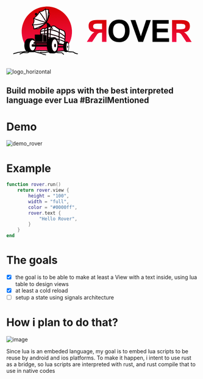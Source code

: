 <svg
   width="1500"
   height="500"
   viewBox="0 0 396.875 132.29167"
   version="1.1"
   id="svg1"
   inkscape:version="1.3.1 (9b9bdc1480, 2023-11-25, custom)"
   sodipodi:docname="logo_horizontal"
   xmlns:inkscape="http://www.inkscape.org/namespaces/inkscape"
   xmlns:sodipodi="http://sodipodi.sourceforge.net/DTD/sodipodi-0.dtd"
   xmlns:xlink="http://www.w3.org/1999/xlink"
   xmlns="http://www.w3.org/2000/svg"
   xmlns:svg="http://www.w3.org/2000/svg">
  <defs
     id="defs1">
    <linearGradient
       inkscape:collect="always"
       xlink:href="#linearGradient3"
       id="linearGradient10-6"
       x1="59.086117"
       y1="13.245996"
       x2="53.631924"
       y2="31.356947"
       gradientUnits="userSpaceOnUse"
       gradientTransform="matrix(1.7352361,0,0,1.7352361,12.392301,72.999277)" />
    <linearGradient
       id="linearGradient3"
       inkscape:collect="always">
      <stop
         style="stop-color:#d40000;stop-opacity:1;"
         offset="0"
         id="stop3" />
      <stop
         style="stop-color:#ff155f;stop-opacity:1;"
         offset="1"
         id="stop4" />
    </linearGradient>
    <linearGradient
       inkscape:collect="always"
       xlink:href="#linearGradient3"
       id="linearGradient8-5"
       x1="10.241826"
       y1="12.877981"
       x2="6.5019083"
       y2="32.581203"
       gradientUnits="userSpaceOnUse"
       gradientTransform="matrix(1.7352361,0,0,1.7352361,12.392301,72.999277)" />
    <linearGradient
       inkscape:collect="always"
       xlink:href="#linearGradient3"
       id="linearGradient11"
       gradientUnits="userSpaceOnUse"
       gradientTransform="matrix(0.10441092,2.0363001,-2.0363001,0.10441092,147.46076,154.45295)"
       x1="-71.204857"
       y1="37.136494"
       x2="-30.166716"
       y2="37.136494" />
  </defs>
  <g
     inkscape:label="Camada 1"
     inkscape:groupmode="layer"
     id="layer1">
    <g
       id="g3"
       transform="matrix(1.0826474,0,0,1.0826474,-17.324797,0.12265643)">
      <g
         id="g2"
         transform="matrix(1.1475461,0,0,1.1475461,16.844535,-0.57627732)">
        <path
           id="path36-5-5"
           style="fill:url(#linearGradient11);fill-opacity:1;stroke:none;stroke-width:20.3637;stroke-linecap:round;stroke-linejoin:round;stroke-miterlimit:3.5;stroke-dasharray:none;stroke-opacity:1;paint-order:normal"
           inkscape:label="circulo"
           d="m 66.558131,13.280107 c -0.714,4.3e-4 -1.43171,0.0188 -2.15284,0.0558 -23.07607,1.18327 -40.82374,20.84941 -39.64047,43.92548 0.60515,11.792 6.17402,22.75184 15.28537,30.21315 0.19443,-0.008 0.49618,-0.0253 0.6258,-0.0253 1.1591,-1e-5 1.95328,-0.013 2.92386,-0.3359 0.28687,-0.0954 0.52348,-0.0931 0.68161,-0.10335 0.13153,-0.009 0.17028,-0.0207 0.19327,-0.0274 0.0541,-0.0736 0.15458,-0.24566 0.40824,-0.37724 0.26396,-0.13706 0.34863,-0.11013 0.50385,-0.13074 0.15522,-0.0206 0.32554,-0.037 0.49247,-0.0506 0.16694,-0.0137 0.33,-0.0258 0.45889,-0.0372 0.12889,-0.0113 0.25675,-0.0339 0.19947,-0.0196 -0.0155,0.004 0.0438,-0.021 0.16588,-0.10129 0.12212,-0.0803 0.31092,-0.21825 0.6072,-0.2775 0.27135,-0.0542 0.40542,-0.0226 0.52917,-0.01 0.0791,-0.0448 0.14541,-0.0896 0.30696,-0.1447 0.82558,-0.28113 1.75669,-0.11817 2.70887,-0.0506 0.95219,0.0675 1.89203,0.0252 2.13269,-0.0977 0.29741,-0.15176 0.54812,-0.16291 0.81856,-0.17001 0.27043,-0.007 0.55272,0.0135 0.82837,0.045 0.5513,0.0629 1.03295,0.15691 1.3534,0.26561 0.15665,0.0532 0.56667,0.0772 0.99994,0.0506 0.43328,-0.0265 0.8857,-0.0858 1.29295,-0.0858 h 5.4746 c 0.54313,-1e-5 1.46919,-0.19852 2.34198,0.0196 a 0.66273128,0.66273128 0 0 1 0.002,0 c 0.2126,0.0533 0.32665,0.14423 0.38292,0.18139 0.29035,0.0544 0.82219,0.0647 1.38441,0.0646 0.57808,-7e-5 1.17254,-0.0107 1.71669,0.12506 0.18538,0.0463 0.18167,0.11681 0.25632,0.1974 0.12016,0.0341 0.37753,0.0322 0.72657,-0.0119 0.36029,-0.0455 0.79615,-0.12997 1.29863,0 0.17606,0.0454 0.16052,0.10684 0.23461,0.18345 -0.0361,-0.0165 0.15913,0.008 0.4253,0.002 0.30035,-0.007 0.67821,-0.0252 1.05316,-0.0408 0.37496,-0.0157 0.74603,-0.0287 1.04852,-0.0294 0.15125,-3.4e-4 0.28233,8.8e-4 0.40824,0.0119 0.063,0.005 0.12342,0.0132 0.20102,0.031 0.0776,0.0178 0.17628,-0.002 0.37724,0.19947 0.001,0.001 0.001,0.002 0.002,0.004 0.0169,0.003 0.0129,-0.004 0.031,10e-6 0.33092,0.0662 0.51644,0.17509 0.59014,0.19379 0.10979,0.0279 0.33091,0.0183 0.62891,-0.016 0.29798,-0.0343 0.67325,-0.0927 1.10742,0.016 0.34753,0.0872 1.74175,0.23346 3.04684,0.26354 0.65255,0.0151 1.30058,0.007 1.8278,-0.0331 0.52722,-0.0398 0.96479,-0.14753 1.01389,-0.17208 0.51284,-0.25639 0.95184,-0.14035 1.29501,-0.0879 0.34317,0.0525 0.61695,0.0501 0.61495,0.0506 1.0136,-0.33841 1.82282,-0.15617 2.3828,-0.36329 0.37973,-0.14049 0.68544,-0.0855 0.91623,-0.0584 0.23078,0.0272 0.40331,0.0325 0.41031,0.031 0.76732,-0.15602 1.43599,-0.17317 1.95853,-0.34933 0.32105,-0.10831 0.54354,-0.0479 0.67231,-0.0295 0.076,0.0109 0.0347,0.0137 0.0367,0.0155 0.0663,-0.0696 0.0562,-0.12178 0.21135,-0.17363 a 0.66273128,0.66273128 0 0 1 0.001,0 c 0.51282,-0.17088 0.96068,-0.10324 1.27383,-0.078 0.31314,0.0252 0.47855,0.0269 0.67179,-0.0703 0.32617,-0.16406 0.51416,-0.13499 0.69195,-0.1137 9.055279,-8.40566 13.961779,-20.3951 13.331479,-32.77732 -1.14629,-22.35496 -19.638409,-39.70924 -41.772639,-39.69629 z" />
        <path
           id="rect2-4"
           style="fill:#ffffff;stroke-width:4.24107;stroke-linecap:round;stroke-linejoin:round;stroke-miterlimit:3.5"
           d="m 63.711281,18.323207 c -0.38127,0.4427 -0.76228,0.92481 -1.61334,1.52963 -1.49432,1.06196 -3.86272,2.08198 -7.11119,2.41174 4.94687,6.23095 8.7675,12.67596 10.32805,15.42593 0.32378,-2.8958 0.68538,-9.51343 -1.60352,-19.3673 z m 1.17564,0.13488 c 1.90726,8.40934 1.86434,14.14025 1.61747,17.64854 0.1062,-0.34292 0.24704,-0.71539 0.33383,-1.01751 2.01404,-7.01052 1.99959,-15.20156 1.99419,-16.09411 -1.7965,0.083 -3.09958,-0.16899 -3.92172,-0.52503 -0.009,-0.004 -0.0146,-0.008 -0.0238,-0.0119 z m -10.71666,4.59197 c -0.21307,0.56087 -0.54229,1.30374 -1.15032,2.25206 -1.19638,1.86585 -3.46297,4.4326 -7.30291,7.36492 2.19436,0.84878 11.7782,4.45896 18.97662,6.19136 -1.15479,-2.07206 -5.21532,-9.10313 -10.52339,-15.80834 z m 15.53135,1.19321 c -0.15052,2.08881 -0.47242,4.39075 -0.93379,6.92567 0.89721,-2.8343 1.54925,-5.13571 1.69757,-5.73608 -0.22628,-0.18309 -0.46306,-0.44192 -0.68006,-0.8909 -0.0327,-0.0677 -0.0519,-0.22333 -0.0837,-0.29869 z m -19.18281,0.65681 c -0.2703,0.21718 -0.55868,0.47135 -0.84387,0.7586 l 0.48369,0.45166 c 0.20324,-0.45646 0.30317,-0.90145 0.3886,-1.19683 l -0.0279,-0.0134 z m -1.90789,2.07325 c -0.22869,0.36093 -0.42456,0.7486 -0.56586,1.16014 l 0.0444,0.0212 c 0.24763,-0.18342 0.63521,-0.40745 1.01958,-0.7152 z m -3.18275,6.7815 c 0.47636,1.79773 0.964,5.78849 -1.93735,9.38289 2.1875,0.0431 9.3024,-0.13679 20.39462,-3.34553 -7.16257,-1.78678 -16.10011,-5.126 -18.45727,-6.03736 z m 17.30075,7.50807 c -10.21539,2.78855 -16.84042,3.02568 -19.12131,2.99207 0.22074,0.22443 0.42245,0.3725 0.64853,0.70124 0.68766,0.99987 1.21398,2.58206 1.12707,4.66225 1.4753,-0.34088 9.30252,-2.46064 17.34571,-8.35556 z m 14.77946,4.8612 c -0.30208,0.005 -0.58933,0.0421 -0.85938,0.0977 -0.5401,0.11112 -1.00163,0.30685 -1.32447,0.48266 -0.16141,0.0879 -0.28935,0.17072 -0.3669,0.22841 -0.0135,0.01 -0.0151,0.012 -0.0253,0.0202 a 0.66266501,0.66266501 0 0 1 -0.0274,0.0403 c 0,0 -0.12987,0.18248 -0.30076,0.48162 l 2.16783,2.12235 -1.06143,1.08418 -1.74977,-1.71308 c -0.1861,0.5911 -0.32984,1.27678 -0.32814,2.03657 4.99564,0.878 9.31275,2.51826 12.83539,4.30413 0.61264,-2.05609 0.0305,-3.62348 -0.12609,-3.9858 -0.6831,-0.58412 -1.28517,-0.90137 -2.13837,-1.39837 -0.89614,-0.52199 -2.03115,-1.23567 -3.66231,-2.62103 -0.7258,-0.61642 -1.42918,-0.94168 -2.08566,-1.08623 v 5.1e-4 c -0.32824,-0.0723 -0.64514,-0.0993 -0.94723,-0.0941 z m -20.66437,0.19534 c -3.15066,1.64746 -5.64681,2.58358 -7.76335,3.283 0.9986,-0.0449 2.04707,-0.11195 2.7559,-0.0274 0.16219,-0.0871 2.24744,-1.37027 5.00745,-3.25561 z m 15.54892,1.11414 c -0.8743,0.15046 -1.90675,0.38355 -2.95486,0.69247 -0.11282,0.0333 -0.22487,0.0743 -0.33796,0.10904 l 0.0351,2.9471 c 0.75805,-0.15794 1.48937,-0.29217 2.15439,-0.35088 0.35832,-0.0316 0.69665,-0.0393 1.02009,-0.0279 0.0274,-1.11574 0.29722,-2.09287 0.60306,-2.86132 z m -5.53972,1.59267 c -1.06231,0.42472 -2.01978,0.88167 -2.6696,1.3255 -0.0575,0.0985 -0.17079,0.31874 -0.2868,0.70383 -0.12123,0.40246 -0.22742,0.95618 -0.21704,1.65882 0.96783,-0.33591 2.03377,-0.66962 3.10988,-0.96635 z m -4.60747,1.34359 c -0.60189,0.006 -1.30722,0.0711 -1.98179,0.24443 -1.34263,0.34503 -2.54286,1.05093 -3.05252,2.44171 -0.0472,0.25148 -0.0971,0.49024 -0.14676,0.73484 0.26518,-0.0855 0.55876,-0.1738 0.88521,-0.26045 1.16511,-0.30924 2.71851,-0.56848 4.41007,-0.58446 -0.0385,-0.94287 0.0979,-1.70914 0.26768,-2.27273 0.0305,-0.10131 0.0623,-0.19659 0.0951,-0.28629 -0.1561,-0.007 -0.29948,-0.0188 -0.47697,-0.017 z m 25.54987,1.16789 c 0.24908,0.94323 0.47086,2.5508 -0.13746,4.39921 4.23314,2.29771 7.17084,4.70869 8.57157,5.97224 0.007,-0.16934 0.0157,-0.24989 0.0207,-0.45475 0.0588,-2.21072 -0.0533,-3.55976 -0.22841,-4.41833 -0.1751,-0.85857 -0.38432,-1.21349 -0.63304,-1.60507 -0.54412,-0.85664 -0.81234,-1.59038 -3.04684,-2.09962 -0.96684,-0.22034 -1.78668,-0.78666 -2.64842,-1.20716 -0.61784,-0.30148 -1.23195,-0.53337 -1.89756,-0.58652 z m -15.83831,0.61805 c -0.75828,0.0237 -1.7544,0.15483 -2.80655,0.37465 l 0.0636,5.39502 c 0.83887,0.097 1.658,0.24367 2.44998,0.44235 -0.21963,-2.50913 0.24737,-5.02666 0.51831,-6.21202 -0.0753,1.7e-4 -0.14449,-0.002 -0.2253,0 z m 1.55184,0.16949 c -0.25271,1.10344 -0.79067,3.87407 -0.47542,6.38618 5.35652,1.23441 9.67633,2.50199 13.07052,3.66902 0.62755,-2.13017 0.25828,-4.81791 0.10335,-5.72419 -3.45325,-1.7858 -7.72447,-3.44468 -12.69845,-4.33101 z m -6.75204,0.80719 c -1.06822,0.30372 -2.12288,0.64038 -3.05305,0.97203 -0.0761,0.31862 -0.17152,0.86904 -0.19792,1.52136 -0.0289,0.71453 0.018,1.56654 0.21704,2.44533 0.98857,-0.15574 1.96531,-0.24208 2.92437,-0.26355 z m -4.43849,1.10949 c -1.53575,0.023 -2.95369,0.28247 -4.02921,0.56793 -0.63319,0.16805 -1.14855,0.34388 -1.49604,0.47852 -0.008,0.003 -0.01,0.004 -0.0171,0.007 -0.17157,1.02239 -0.24877,2.0479 -0.0703,3.17345 0.22322,-0.0674 0.48308,-0.13509 0.82373,-0.19844 0.99587,-0.1852 2.5436,-0.32143 4.83588,-0.21032 -0.17545,-0.90269 -0.213,-1.75701 -0.18345,-2.48719 0.0209,-0.51605 0.0714,-0.96087 0.13642,-1.33118 z m 25.36848,3.22203 c 0.16945,1.35058 0.26934,3.45023 -0.32867,5.36194 1.50613,0.54247 2.8343,1.06117 3.95067,1.5348 2.37058,1.00572 3.82866,1.79167 4.66896,2.28151 0.1146,-0.85068 0.0932,-1.85521 0.0594,-2.89491 a 0.66273128,0.66273128 0 0 1 0.0553,-0.1478 c -0.36518,-0.37109 -3.28505,-3.24654 -8.40568,-6.13554 z m -30.90303,1.43092 c 0.005,0.0253 0.008,0.0495 0.0134,0.0749 a 0.66266501,0.66266501 0 0 1 0.13074,0.1819 c -10e-4,-0.0115 -0.006,-0.0491 -0.006,-0.0491 7e-5,1.7e-4 -0.11536,-0.18773 -0.11523,-0.18758 2e-5,3e-5 -0.0177,-0.0153 -0.0232,-0.0202 z m 9.83196,0.23099 c -0.96156,0.0191 -1.9451,0.11124 -2.94246,0.28009 -0.0429,0.12213 -0.0939,0.31703 -0.14417,0.55087 l -1.3131,-0.21497 c 0.0275,-0.12881 0.0568,-0.24894 0.0863,-0.35915 -0.63303,-0.0308 -1.20318,-0.0417 -1.71462,-0.0377 -0.24472,0.002 -0.46417,0.01 -0.68265,0.0181 l -0.0982,-0.016 v 0.0186 c -0.87753,0.0365 -1.54888,0.11725 -2.03554,0.20774 -0.49832,0.0927 -0.8112,0.19425 -0.96893,0.25787 -0.0137,0.006 -0.007,0.003 -0.0191,0.008 -3.5e-4,0.004 -6.5e-4,0.007 -10e-4,0.0114 h -0.84956 v 10e-4 h 3.73827 v 11.99823 h -13.12739 v -4.34599 l -0.51418,0.35915 c 0.0145,0.0148 0.0326,0.0249 0.047,0.0398 v 3.4923 a 4.9226138,8.6114829 0 0 0 -3.46646,-2.50166 4.9226138,8.6114829 0 0 0 -4.92218,8.61188 4.9226138,8.6114829 0 0 0 4.92218,8.61136 4.9226138,8.6114829 0 0 0 4.7315,-6.31589 h -5.40587 c -0.75683,-1.21054 -0.7115,-2.39923 0,-3.74396 h 5.52421 a 4.9226138,8.6114829 0 0 0 -0.14832,-1.03301 h -2.98586 c -0.24715,-1.4273 0.12812,-2.31167 0.99942,-2.76366 h 1.18701 a 4.9226138,8.6114829 0 0 0 -0.005,-0.0134 h 1.81177 c 0.001,0.004 0.002,0.009 0.003,0.0134 h 17.98702 z m 2.61431,0.13488 0.0553,4.7103 c 0.70656,0.0708 1.4239,0.16192 2.15646,0.29508 -0.20216,-2.04085 0.0251,-3.64599 0.2129,-4.53203 -0.77892,-0.21151 -1.58985,-0.36936 -2.42465,-0.47335 z m -12.2747,0.15813 a 0.66266501,0.66266501 0 0 1 -0.002,0.0605 c 0.001,-0.003 0.006,-0.0176 0.006,-0.0176 0,5e-5 -0.003,-0.0339 -0.004,-0.0429 z m -0.045,0.18965 a 0.66266501,0.66266501 0 0 1 -0.1018,0.16382 c 0.0169,-0.0194 10e-4,0.008 0.0274,-0.0269 0.0167,-0.0219 0.0592,-0.0925 0.0589,-0.092 -7e-5,1.4e-4 0.01,-0.0287 0.0155,-0.045 z m 3.33054,0.26045 5.83066,1.02836 0.0181,11.03964 -5.84874,-0.0698 z m 12.69484,0.17983 c -0.17556,0.821 -0.39204,2.38381 -0.13591,4.44211 0.36687,0.0488 0.71544,0.10082 1.07228,0.15141 l 4.35891,-0.46922 c 1.8944,-4e-5 3.37966,0.76478 4.50825,2.09703 1.21856,0.28348 2.35521,0.57317 3.39101,0.86558 0.35163,-1.08674 0.32033,-1.9219 0.20361,-2.50579 -0.0915,-0.45757 -0.21976,-0.7333 -0.29456,-0.86661 -3.36038,-1.1725 -7.67914,-2.4574 -13.10359,-3.71451 z m 14.69006,4.28088 c 0.003,0.0136 0.006,0.0265 0.009,0.0403 0.15634,0.78203 0.1723,1.85749 -0.23668,3.14554 1.5673,0.47792 2.93411,0.95442 4.06642,1.4056 2.13936,0.85246 3.54312,1.62096 4.38216,2.13992 0.0811,-0.95107 -0.0255,-1.95486 -0.0894,-3.0179 -0.61372,-0.38134 -2.15717,-1.26994 -4.96662,-2.46186 -0.91808,-0.3895 -1.97377,-0.81062 -3.16467,-1.25161 z m -18.32498,0.97565 0.0196,1.64641 c 0.45013,-0.59639 0.93797,-1.08575 1.4552,-1.44797 -0.49564,-0.0803 -0.98759,-0.14751 -1.47484,-0.19844 z m 10.19782,2.2655 a 4.7743616,10.059762 0 0 0 -4.77438,10.06036 4.7743616,10.059762 0 0 0 4.77439,10.05934 4.7743616,10.059762 0 0 0 4.77386,-10.05934 4.7743616,10.059762 0 0 0 -4.77386,-10.06037 z m 4.30672,0.32039 c 0.82485,1.60393 1.34852,3.64968 1.61334,5.97845 l 0.0568,0.0119 c 0.80489,-2.11722 0.59234,-4.52536 0.47232,-5.41828 -0.67045,-0.19166 -1.39172,-0.38274 -2.14251,-0.57206 z m 3.53156,0.9896 c 0.11754,1.20108 0.16179,3.26901 -0.54932,5.27255 l 7.56595,1.56631 c 0.32033,-1.33966 0.77871,-2.41852 1.32292,-3.11712 10e-4,-0.023 0.005,-0.0592 0.005,-0.0811 -0.55601,-0.3905 -1.9744,-1.27908 -4.70669,-2.36781 -1.02096,-0.40682 -2.24073,-0.83778 -3.63751,-1.27279 z m 13.565589,4.59404 c -1.324839,1.4e-4 -1.759159,2.95678 -1.759069,6.56291 5e-5,3.60584 0.43433,6.4961 1.759069,6.49624 1.32473,-1.4e-4 1.93368,-2.86715 1.93373,-6.47299 8e-5,-3.60612 -0.6089,-6.58602 -1.93373,-6.58616 z m -20.646289,1.48311 a 1.3769199,2.9012225 0 0 1 1.37666,2.90112 1.3769199,2.9012225 0 0 1 -1.37666,2.90111 1.3769199,2.9012225 0 0 1 -1.37718,-2.90111 1.3769199,2.9012225 0 0 1 1.37718,-2.90112 z m 20.927409,3.29902 a 0.69180369,1.8830537 0 0 1 0.69194,1.88309 0.69180369,1.8830537 0 0 1 -0.69194,1.88309 0.69180369,1.8830537 0 0 1 -0.69195,-1.88309 0.69180369,1.8830537 0 0 1 0.69195,-1.88309 z" />
        <path
           id="path4"
           style="color:#000000;fill:#000000;stroke-linecap:round;stroke-linejoin:round;stroke-miterlimit:3.5;-inkscape-stroke:none"
           d="m 64.064741,16.635457 c -0.14712,-0.0196 -0.29595,0.0215 -0.41392,0.11162 -0.0604,0.0458 -0.11284,0.10207 -0.15038,0.16795 0,0 -0.56496,0.96065 -2.06293,2.0252 -1.49711,1.06395 -3.8902,2.18655 -7.51736,2.3518 -0.29285,0.0125 -0.504,0.27349 -0.5116,0.56224 l 0.008,-0.13436 c -0.009,0.0189 -0.0168,0.0387 -0.0232,0.0584 a 0.35685618,0.35685618 0 0 0 -0.0139,0.0625 c 0,0 -0.0252,0.20529 -0.20516,0.69711 -0.17958,0.49043 -0.50892,1.2234 -1.10949,2.16008 -0.35881,0.55959 -0.8294,1.19985 -1.40663,1.89549 l -0.14211,-0.13281 c 0.44046,-0.79577 0.59105,-1.52579 0.33279,-1.81849 -0.002,-0.002 -0.004,-0.003 -0.006,-0.005 -0.002,-0.003 -0.004,-0.006 -0.008,-0.008 -0.006,-0.006 -0.0104,-0.0107 -0.0165,-0.016 -0.5345,-0.51134 -1.69679,-0.59033 -2.34146,-0.58181 h -0.001 c -1.59584,0.022 -1.91903,1.21395 -1.77715,2.11821 0.0952,0.60637 0.58173,1.88783 1.13584,2.40761 0.0102,0.0169 0.0214,0.0337 0.0377,0.0506 0.29284,0.30137 0.95336,-0.0682 1.63195,-0.7829 l 0.0326,0.0305 c -1.27871,1.34777 -2.96877,2.86978 -5.23328,4.52479 -0.0101,0.007 -0.0198,0.0139 -0.0295,0.0217 -0.006,0.004 -0.009,0.006 -0.0196,0.0134 a 0.35685618,0.35685618 0 0 0 -0.0274,0.0238 c -0.0186,0.0171 -0.0304,0.039 -0.0465,0.0584 -0.0211,0.0196 -0.0411,0.0399 -0.0589,0.0625 a 0.35685618,0.35685618 0 0 0 -0.0605,0.16226 c -0.0171,0.0675 -0.02,0.1359 -0.0145,0.20413 -2.6e-4,0.0474 0.005,0.0956 0.0165,0.14159 a 0.35685618,0.35685618 0 0 0 0.0155,0.0465 c 0,0 2.42959,5.86881 -2.19314,10.27172 a 0.35685618,0.35685618 0 0 0 -0.045,0.0527 c -0.005,0.007 -0.008,0.0144 -0.0119,0.0212 -0.008,0.009 -0.018,0.0164 -0.0253,0.0258 a 0.35685618,0.35685618 0 0 0 -0.0295,0.0429 c -0.15197,0.26803 -0.0529,0.61891 0.21704,0.7674 a 0.35685618,0.35685618 0 0 0 0.004,0.002 c 0,0 0.67408,0.355 1.32446,1.30069 0.65033,0.94561 1.24439,2.43783 0.93173,4.76354 a 0.35685618,0.35685618 0 0 0 0,0.0413 c -0.002,0.0136 -0.006,0.0271 -0.006,0.0408 a 0.35685618,0.35685618 0 0 0 0.0119,0.11162 c 0.006,0.0209 0.0152,0.0404 0.0233,0.0605 0.003,0.0108 0.006,0.0205 0.01,0.031 a 0.35685618,0.35685618 0 0 0 0.01,0.0196 c 9.8e-4,0.002 0.003,0.004 0.004,0.006 0.0353,0.0748 0.0844,0.14273 0.14831,0.19534 a 0.35685618,0.35685618 0 0 0 0.01,0.008 c 0.007,0.005 0.0144,0.009 0.0212,0.0139 0.0579,0.041 0.12493,0.0671 0.19379,0.0837 a 0.35685618,0.35685618 0 0 0 0.0801,0.0119 l -0.045,-0.002 c 0.0315,0.008 0.0633,0.0119 0.0956,0.0139 a 0.35685618,0.35685618 0 0 0 0.0605,-0.002 c 0,0 1.31181,-0.14353 2.85357,-0.25218 1.5405,-0.10858 3.35513,-0.16499 4.15427,-0.0429 a 0.35685618,0.35685618 0 0 0 0.0155,0.002 c 0.078,0.008 0.15493,-0.006 0.22892,-0.0295 0.009,-0.001 0.0179,-0.002 0.0269,-0.004 a 0.35685618,0.35685618 0 0 0 0.10181,-0.0351 c 0,0 6.50801,-3.47006 13.42037,-9.76737 l 0.62373,0.61133 -0.68368,0.69815 1.36219,1.33377 -0.0961,4.09071 c -1.22947,0.46603 -2.37763,0.9931 -3.2613,1.57044 -0.88296,-0.16384 -2.22672,-0.21046 -3.69124,0.16589 -1.60063,0.41132 -3.2936,1.37642 -3.98271,3.29127 a 0.66273128,0.66273128 0 0 0 -0.0274,0.10335 c -0.10101,0.54654 -0.22252,1.10275 -0.33435,1.6738 -0.009,0.007 -0.0121,0.007 -0.0227,0.0155 -0.0247,0.0201 -0.0564,0.0453 -0.10387,0.10335 -0.0237,0.0291 -0.0833,0.12837 -0.0837,0.12919 -4.1e-4,8.3e-4 -0.0687,0.29442 -0.0687,0.29508 a 0.66266501,0.66266501 0 0 0 0.12144,0.36328 c -0.18542,1.19797 -0.25331,2.48291 0.0677,3.92999 -0.0124,0.21747 -0.0376,0.41259 -0.0584,0.61496 h 1.34152 c 3.8e-4,-0.004 6.5e-4,-0.007 10e-4,-0.0114 0.0116,-0.005 0.005,-0.003 0.0191,-0.008 0.15773,-0.0636 0.47061,-0.16519 0.96893,-0.25786 0.48666,-0.0905 1.15801,-0.17127 2.03554,-0.20774 v -0.0186 l 0.0982,0.016 c 0.21847,-0.008 0.43792,-0.0162 0.68264,-0.0181 0.51145,-0.004 1.0816,0.007 1.71463,0.0377 -0.0295,0.11022 -0.0588,0.23035 -0.0863,0.35915 l 1.31309,0.21498 c 0.0502,-0.23384 0.1013,-0.42875 0.14418,-0.55088 0.99736,-0.16884 1.98089,-0.26098 2.94246,-0.28008 l -0.30735,13.13457 h -17.98702 c -10e-4,-0.004 -0.002,-0.009 -0.003,-0.0134 h -1.81178 a 4.9226138,8.6114829 0 0 1 0.005,0.0134 h -1.187 c -0.8713,0.45198 -1.24657,1.33635 -0.99942,2.76365 h 2.98586 a 4.9226138,8.6114829 0 0 1 0.14831,1.03301 h -5.52421 c -0.7115,1.34473 -0.75682,2.53342 0,3.74396 h 5.40587 a 4.9226138,8.6114829 0 0 1 -4.73149,6.3159 4.9226138,8.6114829 0 0 1 -4.92218,-8.61137 4.9226138,8.6114829 0 0 1 4.92218,-8.61187 4.9226138,8.6114829 0 0 1 3.46645,2.50165 v -3.49229 c -1.17799,-1.21747 -2.75006,-1.91826 -4.77338,-1.91823 l -5.79138,0.5178 c -3.50666,0.31361 -6.38645,5.00199 -6.38617,11.17193 0,4.02255 1.2197,7.55476 3.04322,9.52241 -0.58901,0.003 -1.209,0.005 -1.66863,0.0129 -0.34163,0.006 -0.62997,0.0125 -0.84543,0.0217 -0.10772,0.005 -0.19553,0.009 -0.27182,0.0155 -0.0381,0.003 -0.0733,0.008 -0.11523,0.0139 -0.0419,0.006 -0.0358,-0.0397 -0.25787,0.0837 -0.034,0.0189 -0.0718,0.029 -0.21446,0.0315 -0.14265,0.003 -0.40453,-0.043 -0.74414,0.14831 -0.087,0.049 -0.0704,0.0661 -0.11524,0.11111 -0.0107,-9.2e-4 0.006,-2.6e-4 -0.008,-0.002 -0.1079,-0.0135 -0.29827,-0.0569 -0.56793,-0.004 -0.55357,0.1095 -1.1114,0.17637 -1.73478,0.38447 0.003,-10e-4 -0.15378,0.0146 -0.3669,-0.006 -0.21312,-0.0203 -0.46951,-0.0691 -0.80098,-0.0217 -0.36284,0.0519 -0.61456,0.15867 -0.77929,0.19172 -0.10709,0.0214 -0.31499,0.009 -0.58962,-0.0196 -0.27463,-0.0288 -0.61849,-0.0745 -1.01751,0.0274 -0.37566,0.096 -0.49532,0.22465 -0.41806,0.19895 0.0555,-0.0185 -0.0114,-0.002 -0.16589,-0.0212 -0.15443,-0.0195 -0.38828,-0.073 -0.71106,0.008 -0.20759,0.0521 -0.31345,0.1367 -0.37104,0.1757 -0.0704,0.009 -0.21027,0.008 -0.4222,-0.0134 -0.22764,-0.0234 -0.52286,-0.0653 -0.87695,0.0232 -1.15256,0.28813 -2.262,0.74169 -3.28868,1.09554 -0.0417,-0.004 -0.0981,-0.009 -0.16795,-0.0155 -0.0796,-0.008 -0.16427,-0.0174 -0.27389,-0.0155 -0.0548,9.7e-4 -0.1146,0.002 -0.2067,0.0232 -0.0921,0.0208 -0.2507,0.0453 -0.41807,0.25994 h -0.002 c -0.01,0.0128 9.8e-4,0.0202 -0.008,0.0331 -0.14565,0.0305 -0.29344,0.0657 -0.58032,0.10335 -0.40774,0.0535 -0.76385,0.0685 -1.1343,0.19172 -0.14435,0.0481 -0.40241,0.0708 -0.74052,0.18345 -0.16691,0.0558 -0.16059,0.11402 -0.22635,0.18759 -0.0768,0.0209 -0.10241,0.0166 -0.3085,0.0155 -0.23349,-0.001 -0.6768,0.12177 -0.96325,0.40824 -0.25896,0.25882 -0.25896,0.67859 0,0.93741 0.25882,0.25896 0.67859,0.25896 0.93741,0 0.0257,-0.0257 0.0102,-0.02 0.008,-0.0253 0.004,10e-4 10e-4,0.004 0.01,0.004 0.0801,4.4e-4 0.40547,0.0403 0.77773,-0.0842 0.17802,-0.0595 0.17718,-0.12219 0.24184,-0.19895 0.14908,-0.0416 0.37137,-0.0681 0.68368,-0.17209 -0.007,0.002 0.46317,-0.0772 0.88677,-0.1328 0.4236,-0.0556 0.80158,-0.0649 1.2268,-0.26924 h 0.002 c 0.044,-0.0212 0.0338,-0.0836 0.0718,-0.11937 0.0371,0.004 0.0704,0.007 0.11162,0.01 0.0825,0.006 0.10465,0.0622 0.39636,-0.0372 1.10676,-0.37661 2.22896,-0.83308 3.28714,-1.09761 0.0508,-0.0127 0.20184,-0.0126 0.42013,0.01 0.21829,0.0224 0.50039,0.0653 0.84749,-0.004 0.22835,-0.0457 0.35649,-0.14405 0.41961,-0.18552 0.004,-0.002 0.002,-9.7e-4 0.006,-0.003 -0.0108,0.006 0.0474,0.002 0.19792,0.0207 0.16818,0.0213 0.42095,0.0737 0.75345,-0.0372 0.2523,-0.0839 0.36705,-0.15236 0.36535,-0.17105 0.10053,-0.0186 0.26667,-0.0205 0.5116,0.005 0.26446,0.0277 0.59617,0.0785 0.98857,0 0.33531,-0.0673 0.56491,-0.15746 0.70693,-0.17776 0.0383,-0.006 0.24075,0.006 0.48627,0.0295 0.24552,0.0233 0.54673,0.0658 0.91416,-0.0568 0.46417,-0.15495 0.94777,-0.21969 1.54306,-0.33642 -0.53758,0.0706 -0.9501,0.29006 -1.27951,0.42272 -1.5707,0.63244 -3.1561,1.25193 -4.72064,1.99006 a 0.66266501,0.66266501 0 0 0 -0.31626,0.88263 0.66266501,0.66266501 0 0 0 0.88263,0.31678 c 1.51069,-0.71273 3.07164,-1.32545 4.65036,-1.96112 0.40243,-0.16206 0.72044,-0.30768 0.96274,-0.33797 0.99395,-0.12429 2.11871,0.12184 3.32434,0.21497 a 0.66273128,0.66273128 0 0 0 0.002,0 c 1.04454,0.0807 2.17719,0.20091 3.32228,0.10904 0.72211,-0.0579 1.45163,-0.36345 2.00608,-0.77928 a 0.66273128,0.66273128 0 0 0 0,-5.2e-4 0.66273128,0.66273128 0 0 0 0,-5.1e-4 0.66273128,0.66273128 0 0 0 0,-5.2e-4 c 0.17653,-0.13244 0.24937,-0.24877 0.29662,-0.30696 0.0123,-0.0151 0.013,-0.014 0.0196,-0.0202 0.38938,-0.18985 1.02521,-0.43543 1.3162,-0.4718 0.55495,-0.0693 1.28789,0.004 2.0159,0.004 h 3.32796 c 0.43197,0 0.91859,0.0412 1.45521,-0.002 0.71744,-0.0576 1.26214,-0.17732 1.79679,-0.10697 0.002,5e-4 0.002,9.5e-4 0.004,0.002 0.0389,0.0105 0.0952,0.0263 0.16174,0.045 0.13304,0.0373 0.30837,0.0872 0.48266,0.13694 0.34858,0.0995 0.73874,0.21126 0.71107,0.20309 a 0.66273128,0.66273128 0 0 0 0.002,0 c 1.37107,0.40451 2.15438,0.66761 3.71295,1.0604 1.83122,0.46147 3.65108,0.81671 5.36143,1.40663 0.86654,0.29889 1.74481,0.75644 2.7187,1.11104 0.62786,0.22862 1.25479,0.42921 1.8712,0.63097 1.04036,0.34056 1.93903,0.25358 2.63085,0.48421 a 0.66266501,0.66266501 0 0 0 0.83767,-0.41961 0.66266501,0.66266501 0 0 0 -0.41754,-0.83819 c -1.03175,-0.34395 -1.93094,-0.25446 -2.63913,-0.48628 -0.62123,-0.20334 -1.23406,-0.40007 -1.82987,-0.61702 -0.86272,-0.31413 -1.74842,-0.77715 -2.7404,-1.11931 -0.28641,-0.0988 -0.57344,-0.18916 -0.86093,-0.27595 0.087,-0.0156 0.17406,-0.0317 0.25942,-0.0424 a 0.66273128,0.66273128 0 0 0 0,-5.2e-4 0.66273128,0.66273128 0 0 0 0,-5.2e-4 0.66273128,0.66273128 0 0 0 0,-5.1e-4 0.66273128,0.66273128 0 0 0 0,-5.2e-4 c 0.80077,-0.10008 1.72325,0.006 2.64066,0.0956 0.76542,0.0749 1.51241,0.004 2.14871,0.004 0.64461,0 1.36442,0.0553 2.10943,-0.002 0.76544,-0.0588 1.36731,-0.31318 1.96061,-0.55087 0.0324,0.005 0.0374,0.0107 0.0899,0.01 0.12678,-0.002 0.34883,-0.0633 0.49402,-0.20877 a 0.66273128,0.66273128 0 0 0 0.002,-0.002 c 0.004,-0.004 4.8e-4,-0.008 0.004,-0.0119 0.042,-0.0144 0.0101,-9.7e-4 0.0584,-0.01 0.14304,-0.0261 0.29627,-0.0462 0.39636,-0.0605 0.32625,-0.0466 0.78937,0.0386 1.37925,0.006 0.34293,-0.0192 0.53178,-0.0952 0.57981,-0.0977 a 0.66273128,0.66273128 0 0 0 0.002,0 c 0.29734,-0.0163 0.59215,-0.0268 0.88419,-0.0284 0.87669,1.00546 1.87882,1.58255 2.94814,1.56786 0.50613,-0.007 2.89614,0.15082 4.97747,0.16795 1.33902,2e-5 2.51217,-0.36454 3.52279,-1.02423 0.22223,-0.004 0.45208,-0.0108 0.67127,-0.0108 0.63259,0 1.24607,-0.0685 1.68155,-0.006 0.24564,0.0351 0.55554,0.18141 0.84956,0.36742 0.2476,0.15643 0.36065,0.12482 0.46509,0.12867 0.10444,0.004 0.1911,-0.002 0.2713,-0.008 0.0802,-0.006 0.15358,-0.0136 0.20154,-0.0176 0.0145,-0.001 0.0197,-6.1e-4 0.0269,-5.1e-4 0.08,0.0122 0.15334,0.024 0.1819,0.03 0.0359,0.007 0.0663,0.0432 -0.0837,-0.0408 -0.0375,-0.021 -0.0942,-0.0488 -0.17415,-0.14263 -0.02,-0.0235 -0.0628,-0.0867 -0.0625,-0.0863 2.5e-4,4e-4 -0.0565,-0.12338 -0.0563,-0.12299 1.1e-4,3e-4 -0.005,-0.0675 -0.01,-0.12867 0.13296,0.17305 0.44697,0.58187 0.447,0.58187 4e-5,1e-5 0.0604,0.008 0.0605,0.008 1.2e-4,10e-6 0.0332,0.002 0.0413,0.002 0.0327,5.9e-4 0.036,3.8e-4 0.045,0 0.005,-2.2e-4 0.0105,-0.002 0.0155,-0.002 -8.1e-4,4e-5 0.0127,-5e-4 0.01,0 0.006,-2.3e-4 0.009,3.6e-4 0.0212,0 0.0696,-0.002 0.24408,-0.006 0.5979,-0.006 h 3.20701 c 0.55747,0 1.3473,-0.0236 1.77819,0.0579 0.0282,0.018 0.11078,0.0593 0.16898,0.11576 0.10627,0.10308 0.15019,0.17023 0.31057,0.31057 0.78726,0.68954 1.5952,1.19229 2.13114,1.83607 a 0.66266501,0.66266501 0 0 0 0.93121,0.0858 0.66266501,0.66266501 0 0 0 0.0863,-0.93328 c -0.7203,-0.86522 -1.60413,-1.3965 -2.27532,-1.98437 a 0.66273128,0.66273128 0 0 0 -0.002,0 c 0.0732,0.0641 -0.10984,-0.12205 -0.25786,-0.26562 -0.14798,-0.14347 -0.21821,-0.31892 -0.66039,-0.43347 -0.79717,-0.20656 -1.71577,-0.11524 -2.21072,-0.11524 h -3.20704 c -0.26724,0 -0.3629,0.002 -0.47077,0.004 -0.0271,-0.005 -0.0789,-0.0308 -0.10956,-0.0372 -0.0818,-0.0171 -0.17903,-0.0337 -0.31212,-0.0527 a 0.66273128,0.66273128 0 0 0 -0.002,0 c -0.17949,-0.0251 -0.20977,-0.006 -0.2775,0 -0.0677,0.006 -0.13189,0.0131 -0.18966,0.0176 -0.0523,0.004 -0.0927,0.004 -0.1111,0.004 -0.33483,-0.2006 -0.70654,-0.416 -1.18752,-0.48472 -0.35136,-0.0502 -0.69412,-0.0516 -1.01338,-0.0408 0.0492,-0.0583 0.0987,-0.11598 0.14676,-0.17622 0.056,-0.002 0.1196,8e-4 0.17157,-0.003 0.59344,-0.0448 1.0668,-0.089 1.50585,-0.30851 -0.0369,0.0184 0.181,-0.0143 0.50384,0.0351 0.32284,0.0494 0.72468,0.17017 1.23404,0 0.57767,-0.19286 1.41056,-0.004 2.42414,-0.37879 -0.0281,0.0104 0.0969,-0.008 0.30076,0.0155 0.20389,0.024 0.47175,0.0864 0.82992,0.0134 0.60937,-0.12365 1.33706,-0.12922 2.11718,-0.39222 -0.10161,0.0343 -0.0678,0.009 0.0605,0.0274 0.12827,0.0184 0.35096,0.0799 0.6718,-0.0274 0.16624,-0.0556 0.16109,-0.11219 0.22686,-0.18552 0.17273,-0.0481 0.37263,-0.0409 0.70693,-0.0139 0.35461,0.0285 0.85895,0.0497 1.37304,-0.20877 -0.19537,0.0983 -0.0385,0.0229 0.11317,0.0331 0.0476,0.003 0.11178,0.007 0.16175,0.0119 0.50734,0.98014 1.12027,1.57715 1.78956,1.56528 0.25429,-0.004 1.4549,0.0979 2.50062,0.10903 0.52826,2e-5 1.004089,-0.14878 1.430919,-0.41754 0.31636,0.14842 0.50425,0.0663 0.60152,0.0439 0.22808,0.10487 0.43264,0.19197 0.6351,0.29094 0.30357,0.14852 0.55699,0.0913 0.67179,0.0724 0.0214,-0.004 0.0181,-0.005 0.0186,-0.007 0.0746,0.0526 0.20633,0.15396 0.4501,0.18293 0.50064,0.0617 0.84069,-0.0132 1.0511,0 0.0664,0.0504 0.16751,0.14265 0.40411,0.1819 1.08322,0.17989 2.02114,-0.14284 2.54506,-0.0119 1.30704,0.32665 2.43059,0.16299 3.40238,0.37672 0.11627,0.0256 0.18586,0.0864 0.32814,0.26975 0.14228,0.18331 0.27021,0.50497 0.73226,0.72864 1.00696,0.4876 2.34151,1.00255 3.43545,1.33945 0.79305,0.24417 1.47806,0.38065 2.28926,0.40463 0.36571,0.0106 0.67083,-0.27715 0.68161,-0.64285 0.0106,-0.36571 -0.27715,-0.67083 -0.64285,-0.68162 -0.69283,-0.0205 -1.21194,-0.12238 -1.93735,-0.34571 -1.01832,-0.31361 -2.3275,-0.81988 -3.24786,-1.26556 0.0847,0.041 -0.0624,-0.0894 -0.26407,-0.34933 -0.20172,-0.25987 -0.54624,-0.63233 -1.08986,-0.75189 -1.27114,-0.27958 -2.3685,-0.11795 -3.36672,-0.36742 -1.0811,-0.27024 -2.02658,0.0683 -2.6019,-0.01 -0.0698,-0.0519 -0.1902,-0.15779 -0.44545,-0.18965 -0.50353,-0.063 -0.84299,0.0133 -1.0542,0 -0.0573,-0.0424 -0.14425,-0.12001 -0.34985,-0.17157 -0.27427,-0.0687 -0.43744,-0.0131 -0.52142,0.004 -0.21701,-0.10241 -0.40683,-0.18363 -0.59738,-0.27233 0.97591,-1.51878 1.48042,-4.01406 1.48053,-7.01611 2e-5,-4.994 -1.06428,-8.83622 -3.717599,-8.83616 l -2.72645,0.37879 c 0.21573,-1.32349 0.0763,-2.58493 0.006,-3.76049 a 0.66266501,0.66266501 0 0 0 0.0315,-0.34468 c 0.31485,-1.17035 0.29565,-2.43796 0.25373,-3.67058 5.4e-4,-0.001 0.006,-0.004 0.006,-0.006 0.031,-0.0839 0.0451,-0.15203 0.0605,-0.23461 0.0613,-0.33033 0.10945,-0.89465 0.14418,-2.19883 0.0604,-2.26882 -0.0493,-3.70632 -0.2558,-4.7191 -0.20655,-1.01271 -0.53873,-1.61444 -0.81439,-2.04842 -0.50135,-0.78932 -1.32613,-2.10455 -3.86901,-2.68407 -0.60285,-0.13739 -1.40427,-0.63745 -2.36317,-1.10536 -0.87851,-0.42868 -1.95154,-0.76328 -3.1719,-0.66611 -0.75466,-0.62564 -1.44218,-1.02917 -2.23035,-1.48828 -0.86555,-0.50418 -1.90065,-1.14896 -3.47266,-2.48409 -1.31829,-1.11964 -2.70206,-1.49104 -3.89537,-1.48673 -0.39776,10e-4 -0.77432,0.0446 -1.12034,0.11576 -0.69203,0.14237 -1.2691,0.38592 -1.69344,0.61701 -0.21217,0.11555 -0.38602,0.22796 -0.52348,0.33022 -0.0511,0.038 -0.0936,0.0734 -0.13694,0.1111 -0.27859,-0.004 -0.58543,0.0117 -0.91003,0.0398 l -0.9064,-0.88728 0.63562,-0.64906 -4.84725,-4.74596 -0.63562,0.64905 -0.68161,-0.66766 c 2.88077,-5.58366 4.97851,-14.41255 4.97851,-14.41255 a 0.35685618,0.35685618 0 0 0 0.002,-0.008 c 10e-4,-0.006 3.1e-4,-0.0131 0.002,-0.0196 l 0.002,-0.006 c 3.4e-4,-0.002 0.002,-0.004 0.002,-0.006 a 0.35685618,0.35685618 0 0 0 0.002,-0.0217 0.35685618,0.35685618 0 0 0 0.006,-0.0465 c 1e-5,-6.5e-4 -2e-5,-0.001 0,-0.002 0.006,-0.15414 -0.14865,-0.22292 -0.2496,-0.33022 0.008,-0.003 0.0388,-0.0155 0.0388,-0.0155 l -0.0465,-0.0858 -0.0258,-0.0315 -0.006,-0.008 c -6e-5,-5e-5 -0.0681,-0.0547 -0.0682,-0.0548 -1.3e-4,-8e-5 -0.0192,-0.0103 -0.0253,-0.0134 -0.0275,-0.0141 -0.028,-0.0116 -0.0351,-0.014 -0.007,-0.002 -0.005,-0.0138 -0.0119,-0.0155 a 0.35685618,0.35685618 0 0 0 -0.0232,-0.002 c -0.002,-8.9e-4 -0.009,-0.003 -0.0372,-0.0233 -0.069,-0.0506 -0.21811,-0.18544 -0.39274,-0.54673 -0.34777,-0.7195 -0.76203,-2.32156 -0.74776,-5.55109 0.002,-0.12916 -0.0723,-0.23794 -0.1509,-0.33796 -0.10639,-0.18073 -0.28728,-0.31502 -0.49971,-0.30076 a 0.35685618,0.35685618 0 0 0 -0.01,0 c -2.0373,0.19297 -3.2978,-0.10816 -4.03128,-0.42581 -0.3667,-0.15882 -0.60364,-0.32375 -0.74414,-0.43925 -0.14427,-0.11859 -0.15244,-0.14056 -0.15244,-0.14056 v 0.002 c -0.088,-0.1247 -0.22222,-0.20949 -0.37311,-0.23254 a 0.35685618,0.35685618 0 0 0 -0.01,-0.002 z m -0.36535,1.69344 c 2.28891,9.85387 1.9273,16.47149 1.60352,19.36729 -1.56055,-2.74997 -5.38117,-9.19497 -10.32805,-15.42593 3.24847,-0.32976 5.61688,-1.34978 7.11119,-2.41174 0.85107,-0.60482 1.23208,-1.08693 1.61334,-1.52962 z m 1.17564,0.13487 c 0.009,0.004 0.0145,0.008 0.0238,0.0119 0.82214,0.35605 2.12522,0.60806 3.92173,0.52504 0.005,0.89255 0.0199,9.08358 -1.9942,16.0941 -0.0868,0.30213 -0.22763,0.67459 -0.33383,1.01751 0.24687,-3.50829 0.28979,-9.23918 -1.61747,-17.64853 z m -10.71666,4.59197 c 5.30808,6.70522 9.36861,13.73628 10.52339,15.80834 -7.19842,-1.7324 -16.78225,-5.34258 -18.97662,-6.19135 3.83995,-2.93232 6.10654,-5.49907 7.30292,-7.36493 0.60803,-0.94832 0.93724,-1.69118 1.15031,-2.25206 z m 15.53135,1.19321 c 0.0319,0.0754 0.051,0.23102 0.0837,0.29869 0.217,0.44898 0.45378,0.70782 0.68007,0.8909 -0.14833,0.60038 -0.80036,2.90178 -1.69757,5.73609 0.46137,-2.53493 0.78327,-4.83687 0.93379,-6.92568 z m 1.43144,0.37672 c -5e-5,0 0.0214,0.002 0.0295,0.002 a 0.35685618,0.35685618 0 0 0 -0.002,0.002 0.35685618,0.35685618 0 0 0 -0.0232,-0.002 c -0.0117,9.6e-4 -0.0235,0.002 -0.0351,0.004 0.0108,-0.002 0.031,-0.006 0.031,-0.006 z m -0.0408,0.008 c 0.001,-2.1e-4 0.003,2e-4 0.004,0 h 0.0584 a 0.35685618,0.35685618 0 0 0 -0.12712,0.10336 c -0.0133,-0.0307 -0.0351,-0.0822 -0.0351,-0.0822 -3e-5,0 0.0583,-0.0127 0.0997,-0.0212 z m -20.57342,0.27182 h 5.2e-4 l 0.0279,0.0134 c -0.0854,0.29538 -0.18537,0.74037 -0.38861,1.19683 l -0.48369,-0.45169 c 0.28519,-0.28726 0.57357,-0.54142 0.84388,-0.75861 z m 20.63182,0.0718 -0.001,0.008 a 0.20389752,0.20389752 0 0 0 -5.2e-4,0 0.20389752,0.20389752 0 0 0 -0.016,-0.002 c 0,0 0.0159,-0.005 0.0176,-0.006 z m -22.53971,2.00143 0.49816,0.46612 c -0.38437,0.30776 -0.77194,0.53178 -1.01958,0.7152 l -0.0444,-0.0212 c 0.1413,-0.41153 0.33717,-0.79921 0.56586,-1.16013 z m -4.54392,5.76034 a 0.35685618,0.35685618 0 0 0 -0.01,0.0253 c -7.2e-4,0.0164 -7.2e-4,0.0321 0,0.0486 z m 1.36116,1.02113 c 2.35717,0.91135 11.2947,4.25057 18.45727,6.03735 -11.09222,3.20875 -18.20711,3.38867 -20.39462,3.34554 2.90136,-3.59441 2.41371,-7.58516 1.93735,-9.38289 z m 17.30075,7.50806 c -8.04319,5.89493 -15.87041,8.01468 -17.34571,8.35557 0.0869,-2.0802 -0.43941,-3.66238 -1.12706,-4.66225 -0.22609,-0.32874 -0.42779,-0.47681 -0.64854,-0.70125 2.2809,0.0336 8.90591,-0.20352 19.12131,-2.99207 z m 6.33967,4.28346 1.048,1.02578 c -0.33881,0.0864 -0.67769,0.17269 -1.0325,0.27699 z m 8.43979,0.57775 c 0.30209,-0.005 0.619,0.0218 0.94723,0.094 v -5.2e-4 c 0.65648,0.14455 1.35987,0.46981 2.08566,1.08624 1.63116,1.38535 2.76618,2.09903 3.66231,2.62103 0.85321,0.49699 1.45527,0.81425 2.13837,1.39836 0.15655,0.36232 0.73874,1.92971 0.12609,3.9858 -3.52264,-1.78586 -7.83974,-3.42613 -12.83539,-4.30413 -0.002,-0.75979 0.14205,-1.44547 0.32815,-2.03656 l 1.74976,1.71307 1.06143,-1.08417 -2.16782,-2.12235 c 0.17088,-0.29914 0.30075,-0.48163 0.30075,-0.48163 a 0.66266501,0.66266501 0 0 0 0.0274,-0.0403 c 0.0102,-0.008 0.0118,-0.0101 0.0253,-0.0202 0.0776,-0.0577 0.20549,-0.1405 0.36691,-0.22841 0.32283,-0.17581 0.78437,-0.37153 1.32446,-0.48265 0.27005,-0.0556 0.5573,-0.0925 0.85938,-0.0977 z m -6.35672,0.0935 0.0971,0.0951 c -0.0793,0.0163 -0.15864,0.0327 -0.23926,0.0501 z m -14.30765,0.1018 c -2.76001,1.88534 -4.84526,3.16849 -5.00745,3.25561 -0.70883,-0.0846 -1.7573,-0.0175 -2.7559,0.0274 2.11655,-0.69941 4.61269,-1.63554 7.76335,-3.283 z m 15.54892,1.11414 0.51987,0.5085 c -0.30585,0.76846 -0.57565,1.74558 -0.60307,2.86132 -0.32343,-0.0114 -0.66177,-0.004 -1.02009,0.0279 -0.66502,0.0587 -1.39633,0.19295 -2.15439,0.35089 l -0.0351,-2.94711 c 0.11309,-0.0348 0.22514,-0.0758 0.33796,-0.10904 1.04811,-0.30891 2.08056,-0.542 2.95486,-0.69246 z m -5.53971,1.59267 -0.0636,2.7218 c -1.07612,0.29673 -2.14206,0.63044 -3.10989,0.96635 -0.0104,-0.70265 0.0958,-1.25636 0.21704,-1.65882 0.11601,-0.38509 0.22928,-0.60536 0.28681,-0.70383 0.64982,-0.44383 1.60729,-0.90078 2.6696,-1.3255 z m -4.60747,1.34359 c 0.17749,-0.002 0.32087,0.01 0.47697,0.0171 -0.0328,0.0897 -0.0646,0.18497 -0.0951,0.28628 -0.16978,0.56359 -0.30619,1.32986 -0.26768,2.27274 -1.69156,0.016 -3.24496,0.27522 -4.41007,0.58445 -0.32645,0.0867 -0.62003,0.17492 -0.88522,0.26045 0.0496,-0.24459 0.0995,-0.48335 0.14677,-0.73484 0.50966,-1.39078 1.70989,-2.09668 3.05252,-2.44171 0.67457,-0.17334 1.3799,-0.2384 1.98179,-0.24443 z m -17.61856,0.58032 c 0.0111,0.005 0.0222,0.01 0.0336,0.0139 a 0.35685618,0.35685618 0 0 0 0.0155,0.002 z m 43.16894,0.58757 c 0.6656,0.0532 1.27971,0.28504 1.89756,0.58652 0.86173,0.4205 1.68158,0.98682 2.64841,1.20716 2.2345,0.50924 2.50273,1.24297 3.04685,2.09962 0.24872,0.39158 0.45794,0.7465 0.63303,1.60507 0.1751,0.85857 0.28726,2.20761 0.22841,4.41833 -0.006,0.20486 -0.0137,0.2854 -0.0202,0.45476 -1.40073,-1.26356 -4.33842,-3.67454 -8.57157,-5.97225 0.60833,-1.84841 0.38654,-3.45598 0.13746,-4.39921 z m -15.83883,0.61805 c 0.0808,-0.002 0.15004,1.7e-4 0.22531,0 -0.27094,1.18536 -0.73794,3.70288 -0.51831,6.21202 -0.79198,-0.19868 -1.61112,-0.34534 -2.44998,-0.44235 l -0.0636,-5.39502 c 1.05215,-0.21982 2.04826,-0.35093 2.80654,-0.37465 z m 1.55184,0.1695 c 4.97399,0.88632 9.2452,2.5452 12.69845,4.331 0.15493,0.90628 0.5242,3.59402 -0.10335,5.72419 -3.39419,-1.16703 -7.71399,-2.43461 -13.07052,-3.66902 -0.31525,-2.51211 0.22271,-5.28274 0.47542,-6.38617 z m -6.75204,0.80718 -0.10955,4.67517 c -0.95907,0.0215 -1.93581,0.1078 -2.92437,0.26355 -0.19905,-0.87879 -0.24596,-1.7308 -0.21704,-2.44533 0.0264,-0.65232 0.1218,-1.20274 0.19792,-1.52136 0.93016,-0.33165 1.98482,-0.66831 3.05304,-0.97203 z m -4.43849,1.10949 c -0.065,0.37032 -0.11554,0.81514 -0.13642,1.33119 -0.0296,0.73018 0.008,1.58449 0.18345,2.48719 -2.29228,-0.11111 -3.84,0.0251 -4.83588,0.21032 -0.34065,0.0634 -0.60051,0.13108 -0.82372,0.19844 -0.1785,-1.12555 -0.1013,-2.15107 0.0703,-3.17345 0.008,-0.003 0.009,-0.004 0.0171,-0.007 0.34749,-0.13464 0.86284,-0.31047 1.49603,-0.47853 1.07552,-0.28546 2.49346,-0.54491 4.02921,-0.56792 z m 25.36848,3.22203 c 5.12065,2.88901 8.04051,5.76445 8.40569,6.13554 a 0.66273128,0.66273128 0 0 0 -0.0553,0.1478 c 0.0337,1.0397 0.0552,2.04423 -0.0594,2.89491 -0.8403,-0.48984 -2.29838,-1.27579 -4.66897,-2.28151 -1.11637,-0.47363 -2.44453,-0.99233 -3.95066,-1.53479 0.59802,-1.91172 0.49812,-4.01136 0.32866,-5.36195 z m -30.90302,1.43092 c 0.006,0.005 0.0233,0.0202 0.0233,0.0202 -1.3e-4,-1.4e-4 0.1153,0.18776 0.11524,0.18759 -2e-5,-5e-5 0.004,0.0376 0.006,0.0491 a 0.66266501,0.66266501 0 0 0 -0.13075,-0.18191 c -0.006,-0.0254 -0.008,-0.0496 -0.0134,-0.0749 z m 12.44627,0.36587 c 0.8348,0.10399 1.64573,0.26184 2.42465,0.47336 -0.18782,0.88603 -0.41506,2.49117 -0.2129,4.53202 -0.73256,-0.13316 -1.4499,-0.22425 -2.15646,-0.29507 z m -12.27471,0.15813 c 9.6e-4,0.009 0.004,0.0429 0.004,0.0429 1e-5,-4e-5 -0.005,0.0147 -0.006,0.0176 a 0.66266501,0.66266501 0 0 0 0.002,-0.0605 z m -0.045,0.18965 c -0.006,0.0163 -0.0156,0.0451 -0.0155,0.045 3e-4,-5.7e-4 -0.0422,0.0701 -0.0589,0.092 -0.0263,0.0345 -0.0104,0.007 -0.0274,0.0269 a 0.66266501,0.66266501 0 0 0 0.1018,-0.16381 z m -10.36681,0.2434 v 11.99859 h 13.12737 v -11.99823 z m 13.69736,0.0171 v 11.99823 l 5.84874,0.0698 -0.0181,-11.03963 z m 12.69483,0.17983 c 5.42446,1.25711 9.74321,2.54201 13.1036,3.71451 0.0748,0.13331 0.20308,0.40904 0.29455,0.86661 0.11673,0.5839 0.14802,1.41905 -0.2036,2.50579 -1.03581,-0.29241 -2.17245,-0.5821 -3.39101,-0.86558 -1.12859,-1.33225 -2.61385,-2.09706 -4.50825,-2.09703 l -4.35891,0.46922 c -0.35684,-0.0506 -0.70542,-0.10261 -1.07229,-0.15141 -0.25613,-2.0583 -0.0396,-3.62111 0.13591,-4.44211 z m 14.69058,4.28088 c 1.1909,0.44099 2.24658,0.8621 3.16466,1.2516 2.80947,1.19193 4.3529,2.08052 4.96662,2.46187 0.0639,1.06304 0.17048,2.06683 0.0894,3.0179 -0.83904,-0.51896 -2.24279,-1.28746 -4.38216,-2.13992 -1.1323,-0.45119 -2.49912,-0.92768 -4.06642,-1.4056 0.40898,-1.28805 0.39302,-2.36351 0.23668,-3.14554 -0.003,-0.0138 -0.006,-0.0267 -0.009,-0.0403 z m -18.3255,0.97565 c 0.48725,0.0509 0.9792,0.11811 1.47485,0.19844 -0.51724,0.36222 -1.00507,0.85158 -1.45521,1.44797 z m 10.19783,2.2655 a 4.7743616,10.059762 0 0 1 4.77387,10.06037 4.7743616,10.059762 0 0 1 -4.77387,10.05933 4.7743616,10.059762 0 0 1 -4.77439,-10.05933 4.7743616,10.059762 0 0 1 4.77439,-10.06037 z m 4.30671,0.32039 c 0.75079,0.18932 1.47205,0.3804 2.14251,0.57206 0.12001,0.89292 0.33257,3.30105 -0.47232,5.41828 l -0.0568,-0.0119 c -0.26483,-2.32878 -0.78849,-4.37452 -1.61334,-5.97845 z m 3.53209,0.98961 c 1.39677,0.43502 2.61655,0.86597 3.6375,1.27279 2.73231,1.08873 4.15068,1.97731 4.70669,2.36781 -6.5e-4,0.0219 -0.004,0.0581 -0.005,0.0811 -0.54421,0.6986 -1.00258,1.77746 -1.32292,3.11712 l -7.56594,-1.56631 c 0.7111,-2.00353 0.66686,-4.07147 0.54932,-5.27255 z m 13.565059,4.59403 c 1.32483,1.4e-4 1.93381,2.98004 1.93373,6.58616 -5e-5,3.60586 -0.609,6.47285 -1.93373,6.47299 -1.324739,-1.4e-4 -1.759009,-2.89039 -1.759059,-6.49624 -9e-5,-3.60612 0.43422,-6.56277 1.759059,-6.56291 z m -20.646279,1.48312 a 1.3769199,2.9012225 0 0 0 -1.37718,2.90111 1.3769199,2.9012225 0 0 0 1.37718,2.90112 1.3769199,2.9012225 0 0 0 1.37666,-2.90112 1.3769199,2.9012225 0 0 0 -1.37666,-2.90111 z m -31.45338,0.0661 h 17.76791 c -0.036,0.33824 -0.0628,0.684 -0.0858,1.03301 h -17.59945 c -0.0203,-0.35034 -0.0481,-0.69446 -0.0827,-1.03301 z m 36.80499,1.50378 8.42842,0.95085 c -0.0635,0.49541 -0.10884,1.01333 -0.13642,1.55029 h -8.2982 c 0.0165,-0.40807 0.0284,-0.82037 0.0284,-1.24179 0,-0.42631 -0.009,-0.84464 -0.0222,-1.25935 z m 15.575789,1.72909 a 0.69180369,1.8830537 0 0 0 -0.69195,1.88309 0.69180369,1.8830537 0 0 0 0.69195,1.88309 0.69180369,1.8830537 0 0 0 0.69195,-1.88309 0.69180369,1.8830537 0 0 0 -0.69195,-1.88309 z m -52.363209,1.54409 h 17.67799 c 0.1946,2.70133 0.78188,5.13391 1.63297,7.02903 -0.11645,-0.25661 -0.23893,-0.50152 -0.34519,-0.77773 -0.52531,-0.001 -1.01857,-0.0118 -1.29192,-0.063 -0.0563,-0.0372 -0.17031,-0.12807 -0.38292,-0.18138 h -0.002 c -0.87278,-0.21816 -1.79885,-0.0196 -2.34197,-0.0196 h -5.4746 c -0.40726,0 -0.85967,0.0592 -1.29295,0.0858 -0.43327,0.0266 -0.84329,0.002 -0.99994,-0.0506 -0.32045,-0.10871 -0.80262,-0.20269 -1.35392,-0.26562 -0.27565,-0.0315 -0.55743,-0.0521 -0.82786,-0.045 -0.27043,0.007 -0.52115,0.0183 -0.81855,0.17002 -0.24066,0.12284 -1.1805,0.16519 -2.13269,0.0977 -0.95218,-0.0675 -1.8833,-0.23049 -2.70888,0.0506 -0.16155,0.0551 -0.22789,0.0999 -0.30695,0.14469 -0.12375,-0.0128 -0.25782,-0.0443 -0.52917,0.01 -0.29628,0.0592 -0.48508,0.19674 -0.6072,0.27699 -0.12211,0.0803 -0.1819,0.10567 -0.1664,0.1018 0.0513,-0.0128 -0.0649,0.006 -0.17828,0.0176 1.34432,-1.61394 2.16872,-3.889 2.44998,-6.58099 z m 36.6174,1.33894 h 8.44961 c 0.0724,1.76232 0.35097,3.34491 0.75758,4.61367 -0.0944,0.0173 -0.1974,0.0459 -0.32608,0.11059 -0.19324,0.0972 -0.35916,0.0955 -0.67231,0.0703 -0.31314,-0.0252 -0.76049,-0.0923 -1.2733,0.0786 h -0.002 c -0.15514,0.0519 -0.14451,0.10406 -0.21084,0.17363 -0.002,-0.002 0.0388,-0.005 -0.0372,-0.0155 -0.12878,-0.0185 -0.35074,-0.0794 -0.6718,0.0289 -0.52253,0.17616 -1.19174,0.19383 -1.95905,0.34985 -0.007,0.002 -0.17901,-0.004 -0.4098,-0.0315 -0.23078,-0.0271 -0.5365,-0.0816 -0.91622,0.0589 -0.55997,0.20712 -1.3692,0.0249 -2.3828,0.36329 0.002,-5.2e-4 -0.27229,0.002 -0.61547,-0.0506 -0.34317,-0.0525 -0.78166,-0.16855 -1.29449,0.0879 -0.01,0.005 -0.0769,0.0194 -0.12816,0.0315 0.84983,-1.59258 1.41893,-3.58618 1.69241,-5.86941 z m -31.5841,5.69924 c 0.17698,-0.005 0.40895,0.008 0.64234,0.0351 0.46678,0.0533 0.98661,0.17398 1.07849,0.20515 0.50883,0.17262 1.01869,0.14718 1.50585,0.11731 0.48716,-0.0299 0.95571,-0.0822 1.21285,-0.0822 h 5.4746 c 0.7371,0 1.59133,-0.10711 1.98489,-0.0248 0.007,0.004 0.006,0.003 0.0191,0.0114 0.0625,0.0409 0.18903,0.13878 0.41393,0.18552 0.53393,0.11056 1.12174,0.0936 1.69343,0.0935 0.17899,-3e-5 0.33783,0.007 0.50126,0.0124 -0.0674,-0.1323 -0.12401,-0.28692 -0.18861,-0.4253 0.17321,0.37482 0.36012,0.71994 0.55345,1.04851 -0.0112,6.1e-4 -0.0229,4.2e-4 -0.0341,10e-4 h -0.002 c -0.34269,0.0182 -0.53422,0.0949 -0.58394,0.0977 -0.36638,0.0201 -0.87124,-0.0846 -1.49242,0.004 -0.0672,0.01 -0.2541,0.033 -0.447,0.0682 -0.1929,0.0352 -0.35188,0.0238 -0.65267,0.21705 a 0.66273128,0.66273128 0 0 0 -0.0134,0.008 c -0.006,0.004 -0.002,0.0132 -0.008,0.0176 -0.0275,0.008 -0.0146,-0.0106 -0.045,10e-4 -0.65485,0.26194 -1.15727,0.46629 -1.7539,0.51211 -0.60766,0.0467 -1.29531,-0.002 -2.00763,-0.002 -0.72249,0 -1.43119,0.0612 -2.01952,0.004 -0.89474,-0.0876 -1.90693,-0.21979 -2.93367,-0.0915 -0.63506,0.0793 -1.18216,0.24904 -1.67586,0.34778 -0.18497,0.037 -0.26644,0.0512 -0.34572,0.0703 -0.0198,0.005 -0.0367,0.008 -0.0822,0.0232 -0.0227,0.008 -0.0514,0.0154 -0.1173,0.0527 -0.0165,0.009 -0.0582,0.0371 -0.0584,0.0372 -1.2e-4,9e-5 -0.0239,0.0212 -0.047,0.0408 -0.0131,0.001 -0.0219,0.003 -0.0351,0.004 -0.0831,0.008 -0.16858,0.0159 -0.2341,0.0212 -0.0655,0.005 -0.16282,0.008 -0.0863,0.008 a 0.66266501,0.66266501 0 0 0 -0.14934,0.0403 c -0.62753,-0.1479 -1.25748,-0.29376 -1.87172,-0.44855 -1.52525,-0.38439 -2.27384,-0.63732 -3.66231,-1.04696 -0.0677,-0.02 -0.37374,-0.10662 -0.72451,-0.20671 -0.17538,-0.05 -0.35138,-0.10013 -0.48834,-0.13849 -0.0685,-0.0192 -0.12642,-0.0347 -0.17208,-0.047 -0.007,-0.002 -0.0125,-0.003 -0.0191,-0.005 0.21037,-0.0739 0.36507,-0.17264 0.46095,-0.23565 0.11407,-0.075 0.16357,-0.0887 0.1385,-0.0837 0.0124,-0.002 0.15387,0.0114 0.42581,0.0114 0.10075,3.5e-4 0.20025,-0.0223 0.29094,-0.0661 0.17093,-0.0836 0.26312,-0.13922 0.28525,-0.14676 0.22883,-0.0779 1.2143,-0.0531 2.18953,0.016 0.97524,0.0692 1.97363,0.19775 2.82774,-0.23823 -0.0537,0.0274 0.0752,-0.0191 0.25218,-0.0238 z m 11.98842,1.56063 c 0.098,-0.002 0.12609,0.0127 0.12299,0.0119 -0.002,-5.1e-4 -0.13004,0.0176 -0.1664,0.006 0.0118,-0.001 0.0335,-0.0174 0.0434,-0.0176 z m -36.18746,0.10335 c -0.0891,0.0495 -0.12017,0.0592 -0.14469,0.0656 0.0443,-0.004 0.11037,-0.009 0.20102,-0.0129 0.19528,-0.008 0.47682,-0.0152 0.81235,-0.0212 0.67109,-0.012 1.5609,-0.019 2.45722,-0.0196 0.35856,-2.5e-4 0.65325,0.005 1.00097,0.007 0.46373,0.19725 0.94543,0.31048 1.44281,0.31678 -0.33725,0.19493 -0.82173,0.38898 -1.11363,0.41237 a 0.66273128,0.66273128 0 0 0 -0.002,0 c -0.97948,0.0786 -2.04594,-0.0271 -3.11351,-0.10955 -0.83376,-0.0644 -1.7584,-0.25207 -2.74401,-0.25528 0.12457,-0.0529 0.18029,-0.1141 0.22479,-0.17467 0.0254,-0.003 0.0633,-0.01 0.14263,-0.0114 0.18631,-0.003 0.51083,-0.0165 0.83612,-0.1974 z m 35.78697,0.0682 v 5.2e-4 c -0.031,0.044 -0.039,0.0766 -0.0605,0.12454 0.0246,-0.0436 6.2e-4,-0.0767 0.0388,-0.11524 l 0.002,-0.002 c 0.006,-0.006 0.0136,-0.003 0.0196,-0.008 z m -37.82612,0.35967 c -0.001,2.5e-4 0.006,2.9e-4 0.005,5.1e-4 -0.005,6.4e-4 -0.0103,9e-4 -0.0155,0.002 0.004,-7.4e-4 0.007,-10e-4 0.0103,-0.002 z m 37.62509,0.17208 c 0.009,0.0359 0.0169,0.0987 0.0191,0.10542 0.004,0.0121 -0.01,-0.006 -0.0212,-0.1018 -9e-5,-7.5e-4 0.002,-0.003 0.002,-0.004 z m -10.14305,0.20877 c 0.0127,0.005 0.0337,0.012 0.0336,0.0119 -4.4e-4,-1.9e-4 0.19711,0.13665 0.19689,0.13643 -5e-5,-5e-5 0.0308,0.0453 0.061,0.0899 -0.11355,-0.10463 -0.23484,-0.2278 -0.29145,-0.23823 z m 30.21676,0.0568 h 5.2e-4 c -0.0367,0.0529 -0.1132,0.16316 -0.20722,0.29869 0.034,-0.0786 0.0706,-0.16266 0.0703,-0.16226 -4.9e-4,6.6e-4 0.0948,-0.10636 0.13281,-0.13488 0.002,-0.001 0.002,-1.5e-4 0.004,-0.001 z m -19.3554,0.29301 -0.001,0.002 c -0.007,0.003 -10e-4,-0.003 -0.008,0 0.003,-0.001 0.007,-3.6e-4 0.01,-0.002 z m 19.8515,0.89038 c -3.9e-4,3.9e-4 -0.002,0.002 -0.002,0.002 7e-5,-2e-5 -0.0544,0.0103 -0.0724,0.0134 0.0128,-5.9e-4 0.0566,-0.014 0.0739,-0.0155 z m -70.00555,0.13281 c -0.009,0.0145 10e-4,0.0207 -0.01,0.0351 -0.009,0.0116 -0.0108,0.003 -0.0196,0.0134 0.009,-0.0193 0.0214,-0.0295 0.0295,-0.0486 z" />
      </g>
      <g
         id="g1"
         transform="matrix(1.8296754,0,0,1.8296754,145.63372,-135.07348)">
        <path
           id="text35-7-0"
           style="font-size:22.3675px;font-family:Ramabhadra;-inkscape-font-specification:'Ramabhadra, Normal';stroke-width:4.27767;stroke-linecap:round;stroke-linejoin:round;stroke-miterlimit:3.5"
           d="m 35.662281,107.29404 c 0,-3.67866 0.96642,-6.57793 2.89927,-8.697833 1.93285,-2.1199 4.62949,-3.17986 8.08992,-3.17986 3.92805,0 6.74939,1.16907 8.46402,3.50719 1.71462,2.306953 2.57193,5.065943 2.57193,8.276973 0,3.6163 -0.98201,6.46882 -2.94603,8.55754 -1.93286,2.08873 -4.59832,3.13309 -7.9964,3.13309 -3.46042,0 -6.17265,-1.02877 -8.13668,-3.08633 -1.96402,-2.08872 -2.94603,-4.92565 -2.94603,-8.51077 z m 4.72301,-0.1403 c 0,2.3693 0.54556,4.27098 1.63669,5.70503 1.1223,1.40287 2.68105,2.10431 4.67625,2.10431 2.1199,0 3.69424,-0.7482 4.72302,-2.2446 1.02877,-1.4964 1.54316,-3.38249 1.54316,-5.65826 0,-5.14388 -2.08873,-7.715823 -6.26618,-7.715823 -4.20862,0 -6.31294,2.603113 -6.31294,7.809343 z m 26.46757,11.45682 -8.13668,-22.726593 h 5.00359 l 5.75179,16.834513 5.51798,-16.834513 h 4.8633 l -8.08991,22.726593 z m 14.73013,0 V 95.883977 h 16.88128 v 3.83453 h -12.29855 v 5.050353 h 11.41006 v 3.83453 h -11.41006 v 6.17265 h 12.71941 v 3.83453 z"
           sodipodi:nodetypes="ssscscscsscsssssccccccccccccccccccccc" />
        <path
           d="M 33.532041,118.5421 V 95.815507 h -9.67984 c -2.99281,0 -5.22182,0.45204 -6.68705,1.35611 -1.4964,0.90408 -2.2446,2.57194 -2.2446,5.003593 0,3.64748 2.01079,5.76738 6.03237,6.3597 -1.55875,0.81056 -3.2422,2.66547 -5.05035,5.56475 l -2.80575,4.44244 h 5.51797 l 4.91007,-7.34172 c 0.4988,-0.7482 1.05995,-1.29376 1.68345,-1.63669 0.59232,-0.34292 1.52757,-0.51439 2.80575,-0.51439 h 0.93525 v 9.4928 z m -4.58273,-13.09351 h -3.41366 c -2.30695,0 -3.8657,-0.18705 -4.67626,-0.56115 -0.81055,-0.40528 -1.21582,-1.20024 -1.21582,-2.38489 0,-1.1223 0.34292,-1.8705 1.02877,-2.2446 0.65468,-0.405283 2.21343,-0.607913 4.67626,-0.607913 h 3.60071 z"
           style="font-size:22.3675px;font-family:Ramabhadra;-inkscape-font-specification:'Ramabhadra, Normal';fill:url(#linearGradient8-5);fill-opacity:1;stroke-width:4.27767;stroke-linecap:round;stroke-linejoin:round;stroke-miterlimit:3.5"
           id="path1-1-3" />
        <path
           d="M 101.9692,118.65033 V 95.923747 h 9.67983 c 2.99282,0 5.22183,0.45204 6.68705,1.35611 1.4964,0.90408 2.2446,2.57194 2.2446,5.003593 0,3.64748 -2.01078,5.76738 -6.03236,6.35971 1.55874,0.81055 3.2422,2.66546 5.05035,5.56474 l 2.80576,4.44244 h -5.51798 l -4.91006,-7.34172 c -0.49881,-0.7482 -1.05996,-1.29376 -1.68346,-1.63669 -0.59233,-0.34292 -1.52758,-0.51439 -2.80575,-0.51439 h -0.93525 v 9.4928 z m 4.58273,-13.09351 h 3.41366 c 2.30695,0 3.86569,-0.18705 4.67626,-0.56115 0.81054,-0.40527 1.21583,-1.20023 1.21583,-2.38489 0,-1.1223 -0.34294,-1.8705 -1.02879,-2.2446 -0.65467,-0.405273 -2.21342,-0.607913 -4.67625,-0.607913 h -3.60071 z"
           style="font-size:22.3675px;font-family:Ramabhadra;-inkscape-font-specification:'Ramabhadra, Normal';fill:url(#linearGradient10-6);fill-opacity:1;stroke-width:4.27767;stroke-linecap:round;stroke-linejoin:round;stroke-miterlimit:3.5"
           id="path1-5-1-0" />
      </g>
    </g>
  </g>
</svg>

![logo_horizontal](https://github.com/user-attachments/assets/5d2ec0ea-0478-45b1-a30b-7e3af5cc52c9)

## Build mobile apps with the best interpreted language ever Lua #BrazilMentioned

# Demo
![demo_rover](https://github.com/user-attachments/assets/d444d848-d155-4020-8863-fbea58d59338)

# Example
```lua
function rover.run()
    return rover.view {
        height = "100",
        width = "full",
        color = "#0000ff",
        rover.text {
            "Hello Rover",
        }
    }
end
```

# The goals
- [x] the goal is to be able to make at least a View with a text inside, using lua table to design views
- [x] at least a cold reload
- [ ] setup a state using signals architecture

# How i plan to do that?

![image](https://github.com/thalesgelinger/rover/assets/55005400/ba59c58d-b750-4483-a394-99c86e8d8aad)


Since lua is an embeded language, my goal is to embed lua scripts to be reuse by android and ios platforms.
To make it happen, i intent to use rust as a bridge, so lua scripts are interpreted with rust, and rust compile that to use in native codes

